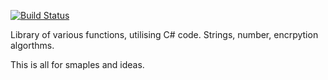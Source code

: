 [![Build Status](https://travis-ci.com/Tappau/Snips.svg?branch=master)](https://travis-ci.com/Tappau/Snips)

Library of various functions, utilising C# code.
Strings, number, encrpytion algorthms.

This is all for smaples and ideas.
